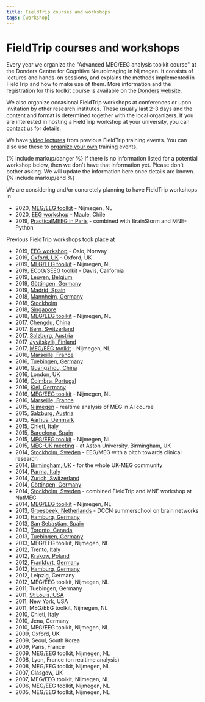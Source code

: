 ```yaml
---
title: FieldTrip courses and workshops
tags: [workshop]
---
```


# FieldTrip courses and workshops

Every year we organize the "Advanced MEG/EEG analysis toolkit course" at the Donders Centre for Cognitive Neuroimaging in Nijmegen. It consists of lectures and hands-on sessions, and explains the methods implemented in FieldTrip and how to make use of them. More information and the registration for this toolkit course is available on the [Donders website](https://www.ru.nl/donders/agenda/donders-tool-kits/).

We also organize occasional FieldTrip workshops at conferences or upon invitation by other research institutes. These usually last 2-3 days and the content and format is determined together with the local organizers. If you are interested in hosting a FieldTrip workshop at your university, you can [contact us](/contact) for details.

We have [video lectures](/video) from previous FieldTrip training events. You can also use these to [organize your own](/faq/can_i_organize_my_own_workshop) training events.

{% include markup/danger %}
If there is no information listed for a potential workshop below, then we don't have that information yet. Please don't bother asking. We will update the information here once details are known.
{% include markup/end %}

We are considering and/or concretely planning to have FieldTrip workshops in

- 2020, [MEG/EEG toolkit](/workshop/toolkit2020) - Nijmegen, NL
- 2020, [EEG workshop](/workshop/chile2020) - Maule, Chile
- 2019, [PracticalMEEG in Paris](/workshop/paris2019) - combined with BrainStorm and MNE-Python

Previous FieldTrip workshops took place at

- 2019, [EEG workshop](/workshop/oslo2019) - Oslo, Norway
- 2019, [Oxford, UK](/workshop/oxford2019) - Oxford, UK
- 2019, [MEG/EEG toolkit](/workshop/toolkit2019) - Nijmegen, NL
- 2019, [ECoG/SEEG toolkit](/workshop/davis2019) - Davis, California
- 2019, [Leuven, Belgium](/workshop/leuven2019)
- 2019, [Göttingen, Germany](/workshop/goettingen2019)
- 2019, [Madrid, Spain](/workshop/madrid2019)
- 2018, [Mannheim, Germany](/workshop/mannheim2018)
- 2018, [Stockholm](/workshop/stockholm2018)
- 2018, [Singapore](/workshop/ohbm2018)
- 2018, [MEG/EEG toolkit](/workshop/toolkit2018) - Nijmegen, NL
- 2017, [Chengdu, China](/workshop/chengdu2017)
- 2017, [Bern, Switzerland](/workshop/baci2017)
- 2017, [Salzburg, Austria](/workshop/salzburg2017)
- 2017, [Jyväskylä, Finland](/workshop/jyvaskyla2017)
- 2017, [MEG/EEG toolkit](/workshop/toolkit2017) - Nijmegen, NL
- 2016, [Marseille, France](/workshop/marseille2016b)
- 2016, [Tuebingen, Germany](/workshop/tuebingen2016)
- 2016, [Guangzhou, China](/workshop/guangzhou)
- 2016, [London, UK](/workshop/london)
- 2016, [Coimbra, Portugal](/workshop/coimbra)
- 2016, [Kiel, Germany](/workshop/kiel)
- 2016, [MEG/EEG toolkit](/workshop/toolkit2016) - Nijmegen, NL
- 2016, [Marseille, France](/workshop/marseille)
- 2015, [Nijmegen](/workshop/realtime) - realtime analysis of MEG in AI course
- 2015, [Salzburg, Austria](/workshop/salzburg)
- 2015, [Aarhus, Denmark](/workshop/aarhus2015)
- 2015, [Chieti, Italy](/workshop/chieti2015)
- 2015, [Barcelona, Spain](/workshop/barcelona)
- 2015, [MEG/EEG toolkit](/workshop/toolkit2015) - Nijmegen, NL
- 2015, [MEG-UK meeting](/workshop/meg-uk-2015) - at Aston University, Birmingham, UK
- 2014, [Stockholm, Sweden](/workshop/natmeg) - EEG/MEG with a pitch towards clinical research
- 2014, [Birmingham, UK](/workshop/birmingham) - for the whole UK-MEG community
- 2014, [Parma, Italy](/workshop/parma)
- 2014, [Zurich, Switzerland](/workshop/zurich)
- 2014, [Göttingen, Germany](/workshop/goettingen)
- 2014, [Stockholm, Sweden](/workshop/stockholm2014) - combined FieldTrip and MNE workshop at NatMEG
- 2014, [MEG/EEG toolkit](/workshop/nijmegen2014) - Nijmegen, NL
- 2013, [Groesbeek, Netherlands](/workshop/groesbeek2013) - DCCN summerschool on brain networks
- 2013, [Hamburg, Germany](/workshop/hamburg2013)
- 2013, [San Sebastian, Spain](/workshop/donostia2013)
- 2013, [Toronto, Canada](/workshop/toronto)
- 2013, [Tuebingen, Germany](/workshop/tuebingen13)
- 2013, MEG/EEG toolkit, Nijmegen, NL
- 2012, [Trento, Italy](/workshop/trento)
- 2012, [Krakow, Poland](/workshop/krakow)
- 2012, [Frankfurt, Germany](/workshop/frankfurt)
- 2012, [Hamburg, Germany](/workshop/hamburg)
- 2012, Leipzig, Germany
- 2012, MEG/EEG toolkit, Nijmegen, NL
- 2011, Tuebingen, Germany
- 2011, [St Louis, USA](/workshop/stlouis)
- 2011, New York, USA
- 2011, MEG/EEG toolkit, Nijmegen, NL
- 2010, Chieti, Italy
- 2010, Jena, Germany
- 2010, MEG/EEG toolkit, Nijmegen, NL
- 2009, Oxford, UK
- 2009, Seoul, South Korea
- 2009, Paris, France
- 2009, MEG/EEG toolkit, Nijmegen, NL
- 2008, Lyon, France (on realtime analysis)
- 2008, MEG/EEG toolkit, Nijmegen, NL
- 2007, Glasgow, UK
- 2007, MEG/EEG toolkit, Nijmegen, NL
- 2006, MEG/EEG toolkit, Nijmegen, NL
- 2005, MEG/EEG toolkit, Nijmegen, NL
